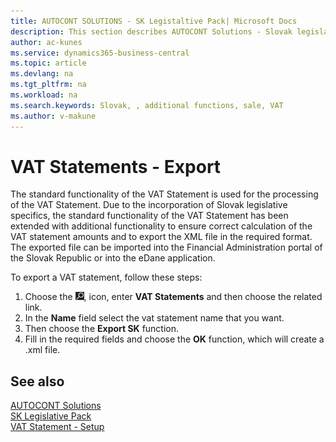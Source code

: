 ```yaml
---
title: AUTOCONT SOLUTIONS - SK Legistaltive Pack| Microsoft Docs
description: This section describes AUTOCONT Solutions - Slovak legislation
author: ac-kunes
ms.service: dynamics365-business-central
ms.topic: article
ms.devlang: na
ms.tgt_pltfrm: na
ms.workload: na
ms.search.keywords: Slovak, , additional functions, sale, VAT
ms.author: v-makune
---
```

# VAT Statements - Export

The standard functionality of the VAT Statement is used for the processing of the VAT Statement. Due to the incorporation of Slovak legislative specifics, the standard functionality of the VAT Statement has been extended with additional functionality to ensure correct calculation of the VAT statement amounts and to export the XML file in the required format. The exported file can be imported into the Financial Administration portal of the Slovak Republic or into the eDane application.

To export a VAT statement, follow these steps:

1. Choose the ![Lightbulb that opens the Tell Me feature.](media/ui-search/search_small.png "Tell me what you want to do"), icon, enter **VAT Statements** and then choose the related link.
2. In the **Name** field select the vat statement name that you want.
3. Then choose the **Export SK** function.
4. Fill in the required fields and choose the **OK** function, which will create a .xml file.

## See also

[AUTOCONT Solutions](../index.md)  
[SK Legislative Pack](ac-sk-legislative-pack.md)  
[VAT Statement - Setup](ac-sk-vat-statement-setup.md)
